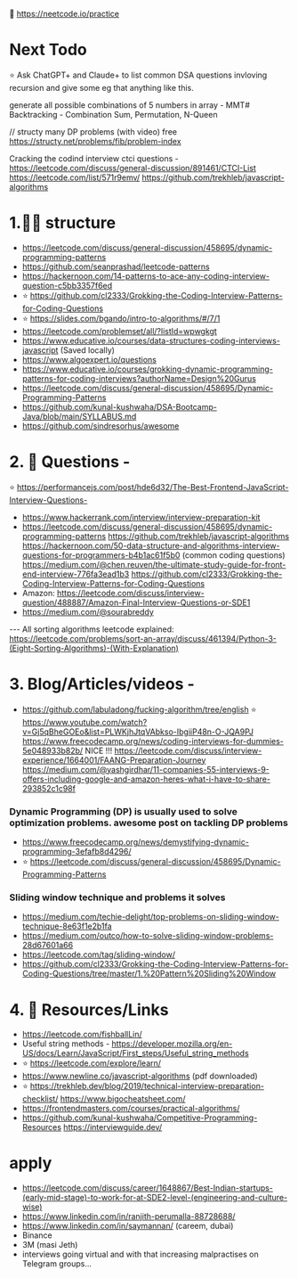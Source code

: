 📌 https://neetcode.io/practice

# Next Todo

⭐️ Ask ChatGPT+ and Claude+ to list common DSA questions invloving recursion and give some eg that anything like this.

generate all possible combinations of 5 numbers in array - MMT#
Backtracking - Combination Sum, Permutation, N-Queen

// structy many DP problems (with video) free
https://structy.net/problems/fib/problem-index

Cracking the codind interview
ctci questions - https://leetcode.com/discuss/general-discussion/891461/CTCI-List
https://leetcode.com/list/571r9emv/
https://github.com/trekhleb/javascript-algorithms

# 1.👩‍🏫 structure

- https://leetcode.com/discuss/general-discussion/458695/dynamic-programming-patterns
- https://github.com/seanprashad/leetcode-patterns
- https://hackernoon.com/14-patterns-to-ace-any-coding-interview-question-c5bb3357f6ed
- ⭐️ https://github.com/cl2333/Grokking-the-Coding-Interview-Patterns-for-Coding-Questions
- ⭐️ https://slides.com/bgando/intro-to-algorithms/#/7/1
- https://leetcode.com/problemset/all/?listId=wpwgkgt
- https://www.educative.io/courses/data-structures-coding-interviews-javascript (Saved locally)
- https://www.algoexpert.io/questions
- https://www.educative.io/courses/grokking-dynamic-programming-patterns-for-coding-interviews?authorName=Design%20Gurus
- https://leetcode.com/discuss/general-discussion/458695/Dynamic-Programming-Patterns
- https://github.com/kunal-kushwaha/DSA-Bootcamp-Java/blob/main/SYLLABUS.md
- https://github.com/sindresorhus/awesome

# 2. 🚨 Questions -

⭐️ https://performancejs.com/post/hde6d32/The-Best-Frontend-JavaScript-Interview-Questions-

- https://www.hackerrank.com/interview/interview-preparation-kit
- https://leetcode.com/discuss/general-discussion/458695/dynamic-programming-patterns
  https://github.com/trekhleb/javascript-algorithms
  https://hackernoon.com/50-data-structure-and-algorithms-interview-questions-for-programmers-b4b1ac61f5b0 (common coding questions)
  https://medium.com/@chen.reuven/the-ultimate-study-guide-for-front-end-interview-776fa3ead1b3
  https://github.com/cl2333/Grokking-the-Coding-Interview-Patterns-for-Coding-Questions
- Amazon: https://leetcode.com/discuss/interview-question/488887/Amazon-Final-Interview-Questions-or-SDE1
- https://medium.com/@sourabreddy

--- All sorting algorithms leetcode explained:
https://leetcode.com/problems/sort-an-array/discuss/461394/Python-3-(Eight-Sorting-Algorithms)-(With-Explanation)

# 3. Blog/Articles/videos -

- https://github.com/labuladong/fucking-algorithm/tree/english
  ⭐️ https://www.youtube.com/watch?v=Gj5qBheGOEo&list=PLWKjhJtqVAbkso-IbgiiP48n-O-JQA9PJ
  https://www.freecodecamp.org/news/coding-interviews-for-dummies-5e048933b82b/ NICE !!!
  https://leetcode.com/discuss/interview-experience/1664001/FAANG-Preparation-Journey
  https://medium.com/@yashgirdhar/11-companies-55-interviews-9-offers-including-google-and-amazon-heres-what-i-have-to-share-293852c1c98f

### Dynamic Programming (DP) is usually used to solve optimization problems. awesome post on tackling DP problems

- https://www.freecodecamp.org/news/demystifying-dynamic-programming-3efafb8d4296/
- ⭐️ https://leetcode.com/discuss/general-discussion/458695/Dynamic-Programming-Patterns

### Sliding window technique and problems it solves

- https://medium.com/techie-delight/top-problems-on-sliding-window-technique-8e63f1e2b1fa
- https://medium.com/outco/how-to-solve-sliding-window-problems-28d67601a66
- https://leetcode.com/tag/sliding-window/
- https://github.com/cl2333/Grokking-the-Coding-Interview-Patterns-for-Coding-Questions/tree/master/1.%20Pattern%20Sliding%20Window

# 4. 🧰 Resources/Links

- https://leetcode.com/fishballLin/
- Useful string methods - https://developer.mozilla.org/en-US/docs/Learn/JavaScript/First_steps/Useful_string_methods
- ⭐️ https://leetcode.com/explore/learn/
- https://www.newline.co/javascript-algorithms (pdf downloaded)
- ⭐️ https://trekhleb.dev/blog/2019/technical-interview-preparation-checklist/
  https://www.bigocheatsheet.com/
- https://frontendmasters.com/courses/practical-algorithms/
- https://github.com/kunal-kushwaha/Competitive-Programming-Resources
  https://interviewguide.dev/

# apply

- https://leetcode.com/discuss/career/1648867/Best-Indian-startups-(early-mid-stage)-to-work-for-at-SDE2-level-(engineering-and-culture-wise)
- https://www.linkedin.com/in/ranjith-perumalla-88728688/
- https://www.linkedin.com/in/saymannan/ (careem, dubai)
- Binance
- 3M (masi Jeth)
- interviews going virtual and with that increasing malpractises on Telegram groups...
